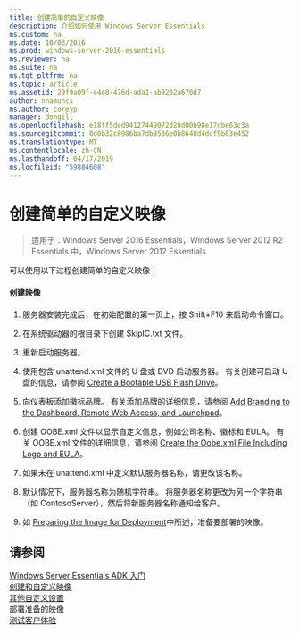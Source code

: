 ```yaml
---
title: 创建简单的自定义映像
description: 介绍如何使用 Windows Server Essentials
ms.custom: na
ms.date: 10/03/2016
ms.prod: windows-server-2016-essentials
ms.reviewer: na
ms.suite: na
ms.tgt_pltfrm: na
ms.topic: article
ms.assetid: 29f9a09f-e4e8-476d-ada1-ab9202a670d7
author: nnamuhcs
ms.author: coreyp
manager: dongill
ms.openlocfilehash: e18ff5ded94127449072d28d00b98e17dbe63c3a
ms.sourcegitcommit: 0d0b32c8986ba7db9536e0b8648d4ddf9b03e452
ms.translationtype: MT
ms.contentlocale: zh-CN
ms.lasthandoff: 04/17/2019
ms.locfileid: "59884608"
---
```

# <a name="create-a-simple-customized-image"></a>创建简单的自定义映像

>适用于：Windows Server 2016 Essentials，Windows Server 2012 R2 Essentials 中，Windows Server 2012 Essentials

可以使用以下过程创建简单的自定义映像：  
  
#### <a name="to-create-the-image"></a>创建映像  
  
1.  服务器安装完成后，在初始配置的第一页上，按 Shift+F10 来启动命令窗口。  
  
2.  在系统驱动器的根目录下创建 SkipIC.txt 文件。  
  
3.  重新启动服务器。  
  
4.  使用包含 unattend.xml 文件的 U 盘或 DVD 启动服务器。 有关创建可启动 U 盘的信息，请参阅 [Create a Bootable USB Flash Drive](Create-a-Bootable-USB-Flash-Drive.md)。  
  
5.  向仪表板添加徽标品牌。 有关添加品牌的详细信息，请参阅 [Add Branding to the Dashboard, Remote Web Access, and Launchpad](Add-Branding-to-the-Dashboard--Remote-Web-Access--and-Launchpad.md)。  
  
6.  创建 OOBE.xml 文件以显示自定义信息，例如公司名称、徽标和 EULA。 有关 OOBE.xml 文件的详细信息，请参阅 [Create the Oobe.xml File Including Logo and EULA](Create-the-Oobe.xml-File-Including-Logo-and-EULA.md)。  
  
7.  如果未在 unattend.xml 中定义默认服务器名称，请更改该名称。  
  
8.  默认情况下，服务器名称为随机字符串。 将服务器名称更改为另一个字符串（如 ContosoServer），然后将新服务器名称通知给客户。  
  
9. 如 [Preparing the Image for Deployment](Preparing-the-Image-for-Deployment.md)中所述，准备要部署的映像。  
  
## <a name="see-also"></a>请参阅  
 [Windows Server Essentials ADK 入门](Getting-Started-with-the-Windows-Server-Essentials-ADK.md)   
 [创建和自定义映像](Creating-and-Customizing-the-Image.md)   
 [其他自定义设置](Additional-Customizations.md)   
 [部署准备的映像](Preparing-the-Image-for-Deployment.md)   
 [测试客户体验](Testing-the-Customer-Experience.md)